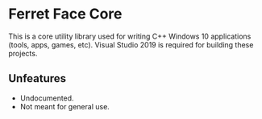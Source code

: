 # Ferret Face Core
This is a core utility library used for writing C++ Windows 10 applications (tools, apps, games, etc). Visual Studio 2019 is required for building these projects.

## Unfeatures
* Undocumented.
* Not meant for general use.